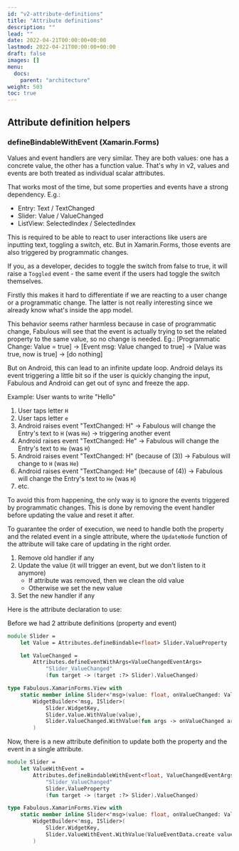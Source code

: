 ```yaml
---
id: "v2-attribute-definitions"
title: "Attribute definitions"
description: ""
lead: ""
date: 2022-04-21T00:00:00+00:00
lastmod: 2022-04-21T00:00:00+00:00
draft: false
images: []
menu:
  docs:
    parent: "architecture"
weight: 503
toc: true
---
```


## Attribute definition helpers

### defineBindableWithEvent (Xamarin.Forms)

Values and event handlers are very similar. They are both values: one has a concrete value, the other has a function value.
That's why in v2, values and events are both treated as individual scalar attributes.

That works most of the time, but some properties and events have a strong dependency.
E.g.:

- Entry: Text / TextChanged
- Slider: Value / ValueChanged
- ListView: SelectedIndex / SelectedIndex

This is required to be able to react to user interactions like users are inputting text, toggling a switch, etc.
But in Xamarin.Forms, those events are also triggered by programmatic changes.

If you, as a developer, decides to toggle the switch from false to true, it will raise a `Toggled` event - the same event if the users had toggle the switch themselves.

Firstly this makes it hard to differentiate if we are reacting to a user change or a programmatic change.
The latter is not really interesting since we already know what's inside the app model.

This behavior seems rather harmless because in case of programmatic change, Fabulous will see that the event is actually trying to set the related property to the same value, so no change is needed.
Eg.: [Programmatic Change: Value = true] -> [Event msg: Value changed to true] -> [Value was true, now is true] -> [do nothing]

But on Android, this can lead to an infinite update loop.
Android delays its event triggering a little bit so if the user is quickly changing the input, Fabulous and Android can get out of sync and freeze the app.

Example: User wants to write "Hello"

1) User taps letter `H`
2) User taps letter `e`
3) Android raises event "TextChanged: H" -> Fabulous will change the Entry's text to `H` (was `He`) -> triggering another event
4) Android raises event "TextChanged: He" -> Fabulous will change the Entry's text to `He` (was `H`)
5) Android raises event "TextChanged: H" (because of (3)) -> Fabulous will change to `H` (was `He`)
6) Android raises event "TextChanged: He" (because of (4)) -> Fabulous will change the Entry's text to `He` (was `H`)
7) etc.

To avoid this from happening, the only way is to ignore the events triggered by programmatic changes.
This is done by removing the event handler before updating the value and reset it after.

To guarantee the order of execution, we need to handle both the property and the related event in a single attribute, where the `UpdateNode` function of the attribute will take care of updating in the right order.

1) Remove old handler if any
2) Update the value (it will trigger an event, but we don't listen to it anymore)
    - If attribute was removed, then we clean the old value
    - Otherwise we set the new value
3) Set the new handler if any

Here is the attribute declaration to use:

Before we had 2 attribute definitions (property and event)

```fs
module Slider =
    let Value = Attributes.defineBindable<float> Slider.ValueProperty

    let ValueChanged =
        Attributes.defineEventWithArgs<ValueChangedEventArgs>
            "Slider_ValueChanged"
            (fun target -> (target :?> Slider).ValueChanged)

type Fabulous.XamarinForms.View with
    static member inline Slider<'msg>(value: float, onValueChanged: ValueChangedEventArgs -> 'msg) =
        WidgetBuilder<'msg, ISlider>(
            Slider.WidgetKey,
            Slider.Value.WithValue(value),
            Slider.ValueChanged.WithValue(fun args -> onValueChanged args |> box)
        )
```

Now, there is a new attribute definition to update both the property and the event in a single attribute.

```fs
module Slider =
    let ValueWithEvent =
        Attributes.defineBindableWithEvent<float, ValueChangedEventArgs>
            "Slider_ValueChanged"
            Slider.ValueProperty
            (fun target -> (target :?> Slider).ValueChanged)

type Fabulous.XamarinForms.View with
    static member inline Slider<'msg>(value: float, onValueChanged: ValueChangedEventArgs -> 'msg) =
        WidgetBuilder<'msg, ISlider>(
            Slider.WidgetKey,
            Slider.ValueWithEvent.WithValue(ValueEventData.create value (fun args -> onValueChanged args |> box))
        )
```
